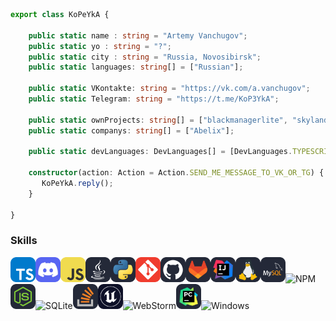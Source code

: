 ```typescript
export class KoPeYkA {

    public static name : string = "Artemy Vanchugov";
    public static yo : string = "?";
    public static city : string = "Russia, Novosibirsk";
    public static languages: string[] = ["Russian"];

    public static VKontakte: string = "https://vk.com/a.vanchugov";
    public static Telegram: string = "https://t.me/KoP3YkA";

    public static ownProjects: string[] = ["blackmanagerlite", "skyland"];
    public static companys: string[] = ["Abelix"];

    public static devLanguages: DevLanguages[] = [DevLanguages.TYPESCRIPT, DevLanguages.JAVA, DevLanguages.JAVASCRIPT, DevLanguages.PYTHON];

    constructor(action: Action = Action.SEND_ME_MESSAGE_TO_VK_OR_TG) {
       KoPeYkA.reply();
    }

}
```

### Skills

<img src="https://github.com/tandpfun/skill-icons/raw/main/icons/TypeScript.svg" width="40" height="40" alt="TypeScript"/><img src="https://github.com/tandpfun/skill-icons/raw/main/icons/Discord.svg" width="40" height="40" alt="DiscordJS"/><img src="https://github.com/tandpfun/skill-icons/raw/main/icons/JavaScript.svg" width="40" height="40" alt="JavaScript"/><img src="https://github.com/tandpfun/skill-icons/raw/main/icons/Java-Dark.svg" width="40" height="40" alt="Java"/><img src="https://github.com/tandpfun/skill-icons/raw/main/icons/Python-Dark.svg" width="40" height="40" alt="Python"/><img src="https://github.com/tandpfun/skill-icons/raw/main/icons/Git.svg" width="40" height="40" alt="Git"/><img src="https://github.com/tandpfun/skill-icons/raw/main/icons/Github-Dark.svg" width="40" height="40" alt="GitHub"/><img src="https://github.com/tandpfun/skill-icons/raw/main/icons/GitLab-Dark.svg" width="40" height="40" alt="GitLab"/><img src="https://github.com/tandpfun/skill-icons/raw/main/icons/idea-Dark.svg" width="40" height="40" alt="IntelliJ IDEA"/><img src="https://github.com/tandpfun/skill-icons/raw/main/icons/Linux-Dark.svg" width="40" height="40" alt="Linux"/><img src="https://github.com/tandpfun/skill-icons/raw/main/icons/MySQL-Dark.svg" width="40" height="40" alt="MySQL"/><img src="https://github.com/tandpfun/skill-icons/raw/main/icons/NPM-Dark.svg" width="40" height="40" alt="NPM"/><img src="https://github.com/tandpfun/skill-icons/raw/main/icons/NodeJS-Dark.svg" width="40" height="40" alt="NodeJS"/><img src="https://github.com/tandpfun/skill-icons/raw/main/icons/SQLite-Dark.svg" width="40" height="40" alt="SQLite"/><img src="https://github.com/tandpfun/skill-icons/raw/main/icons/StackOverflow-Dark.svg" width="40" height="40" alt="Stack Overflow"/><img src="https://github.com/tandpfun/skill-icons/raw/main/icons/UnrealEngine.svg" width="40" height="40" alt="Unreal Engine"/><img src="https://github.com/tandpfun/skill-icons/raw/main/icons/WebStorm-Dark.svg" width="40" height="40" alt="WebStorm"/><img src="https://github.com/tandpfun/skill-icons/raw/main/icons/PyCharm-Dark.svg" width="40" height="40" alt="PyCharm"/><img src="https://github.com/tandpfun/skill-icons/raw/main/icons/Windows-Dark.svg" width="40" height="40" alt="Windows"/>

